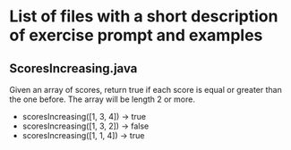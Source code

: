 <h1> List of files with a short description of exercise prompt and examples </h1>
<h2> ScoresIncreasing.java </h2>

<p>
Given an array of scores, return true if each score is equal or greater than the one before. The array will be length 2 or more.
</p>

<ul>
<li>scoresIncreasing([1, 3, 4]) → true</li>
<li>scoresIncreasing([1, 3, 2]) → false</li>
<li>scoresIncreasing([1, 1, 4]) → true</li>
</ul>
